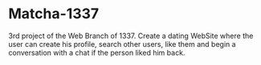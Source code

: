 # Matcha-1337
3rd project of the Web Branch of 1337. Create a dating WebSite where the user can create his profile, search other users, like them and begin a conversation with a chat if the person liked him back.
